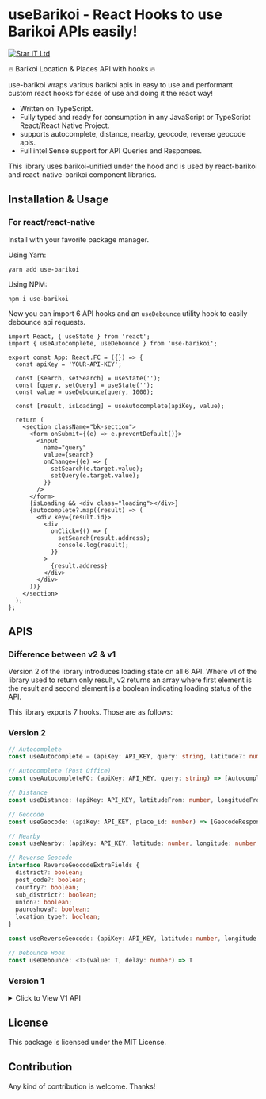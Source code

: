 # useBarikoi - React Hooks to use Barikoi APIs easily!

[![Star IT Ltd](https://staritltd.com/wp-content/uploads/2019/10/Web_Logo_of_Star_IT_158x80.png)](https://staritltd.com)

🔥 Barikoi Location & Places API with hooks 🔥

use-barikoi wraps various barikoi apis in easy to use and performant custom react hooks for ease of use and doing it the react way!

- Written on TypeScript.
- Fully typed and ready for consumption in any JavaScript or TypeScript React/React Native Project.
- supports autocomplete, distance, nearby, geocode, reverse geocode apis.
- Full inteliSense support for API Queries and Responses.

This library uses barikoi-unified under the hood and is used by react-barikoi and react-native-barikoi component libraries.

## Installation & Usage

### For react/react-native

Install with your favorite package manager.

Using Yarn:

```
yarn add use-barikoi
```

Using NPM:

```
npm i use-barikoi

```

Now you can import 6 API hooks and an `useDebounce` utility hook to easily debounce api requests.

```tsx
import React, { useState } from 'react';
import { useAutocomplete, useDebounce } from 'use-barikoi';

export const App: React.FC = ({}) => {
  const apiKey = 'YOUR-API-KEY';

  const [search, setSearch] = useState('');
  const [query, setQuery] = useState('');
  const value = useDebounce(query, 1000);

  const [result, isLoading] = useAutocomplete(apiKey, value);

  return (
    <section className="bk-section">
      <form onSubmit={(e) => e.preventDefault()}>
        <input
          name="query"
          value={search}
          onChange={(e) => {
            setSearch(e.target.value);
            setQuery(e.target.value);
          }}
        />
      </form>
      {isLoading && <div class="loading"></div>}
      {autocomplete?.map((result) => (
        <div key={result.id}>
          <div
            onClick={() => {
              setSearch(result.address);
              console.log(result);
            }}
          >
            {result.address}
          </div>
        </div>
      ))}
    </section>
  );
};
```

## APIS

### Difference between v2 & v1

Version 2 of the library introduces loading state on all 6 API. Where v1 of the library used to return only result, v2 returns an array where first element is the result and second element is a boolean indicating loading status of the API.

This library exports 7 hooks. Those are as follows:

### Version 2

```typescript
// Autocomplete
const useAutocomplete = (apiKey: API_KEY, query: string, latitude?: number, longitude?: number, scale?: number) => [AutocompleteResponse[] | undefined, boolean];

// Autocomplete (Post Office)
const useAutocompletePO: (apiKey: API_KEY, query: string) => [AutocompleteResponse[] | undefined, boolean]

// Distance
const useDistance: (apiKey: API_KEY, latitudeFrom: number, longitudeFrom: number, latitudeTo: number, longitudeTo: number) => [number | undefined, boolean]

// Geocode
const useGeocode: (apiKey: API_KEY, place_id: number) => [GeocodeResponse | undefined, boolean]

// Nearby
const useNearby: (apiKey: API_KEY, latitude: number, longitude: number, types?: PlaceType, distance?: number, limit?: number) => [NearbyResponse[] | undefined, boolean]

// Reverse Geocode
interface ReverseGeocodeExtraFields {
  district?: boolean;
  post_code?: boolean;
  country?: boolean;
  sub_district?: boolean;
  union?: boolean;
  pauroshova?: boolean;
  location_type?: boolean;
}

const useReverseGeocode: (apiKey: API_KEY, latitude: number, longitude: number, extraFields?: ReverseGeocodeExtraFields) => [ReverseGeocodeResponse | undefined, boolean]

// Debounce Hook
const useDebounce: <T>(value: T, delay: number) => T
```

### Version 1

<details>
  <summary>Click to View V1 API</summary>
  
  ```typescript
  // Autocomplete
  const useAutocomplete = (apiKey: API_KEY, query: string, latitude?: number, longitude?: number, scale?: number) => AutocompleteResponse[] | undefined;

// Autocomplete (Post Office)
const useAutocompletePO: (apiKey: API_KEY, query: string) => AutocompleteResponse[] | undefined

// Distance
const useDistance: (apiKey: API_KEY, latitudeFrom: number, longitudeFrom: number, latitudeTo: number, longitudeTo: number) => number | undefined

// Geocode
const useGeocode: (apiKey: API_KEY, place_id: number) => GeocodeResponse | undefined

// Nearby
const useNearby: (apiKey: API_KEY, latitude: number, longitude: number, types?: PlaceType, distance?: number, limit?: number) => NearbyResponse[] | undefined

// Reverse Geocode
interface ReverseGeocodeExtraFields {
district?: boolean;
post_code?: boolean;
country?: boolean;
sub_district?: boolean;
union?: boolean;
pauroshova?: boolean;
location_type?: boolean;
}

const useReverseGeocode: (apiKey: API_KEY, latitude: number, longitude: number, extraFields?: ReverseGeocodeExtraFields) => ReverseGeocodeResponse | undefined

// Debounce Hook
const useDebounce: <T>(value: T, delay: number) => T

```

</details>

## License

This package is licensed under the MIT License.

## Contribution

Any kind of contribution is welcome. Thanks!
```
